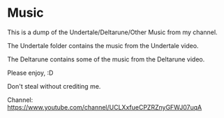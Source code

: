 # Music
This is a dump of the Undertale/Deltarune/Other Music from my channel.

The Undertale folder contains the music from the Undertale video.

The Deltarune contains some of the music from the Deltarune video.

Please enjoy, :D

Don't steal without crediting me.


Channel:
https://www.youtube.com/channel/UCLXxfueCPZRZnyGFWJ07uqA
